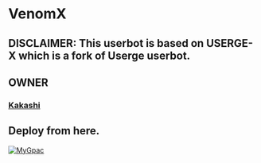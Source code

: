 # VenomX

## DISCLAIMER: This userbot is based on USERGE-X which is a fork of Userge userbot.

## OWNER
### [Kakashi](https://telegram.dog/Kakashi_HTK)

## Deploy from here.

<a href = "https://heroku.com/deploy?template=https://github.com/VenomXuserbot/VenomX"><img src="https://www.herokucdn.com/deploy/button.svg" alt="MyGpac"> </a>
